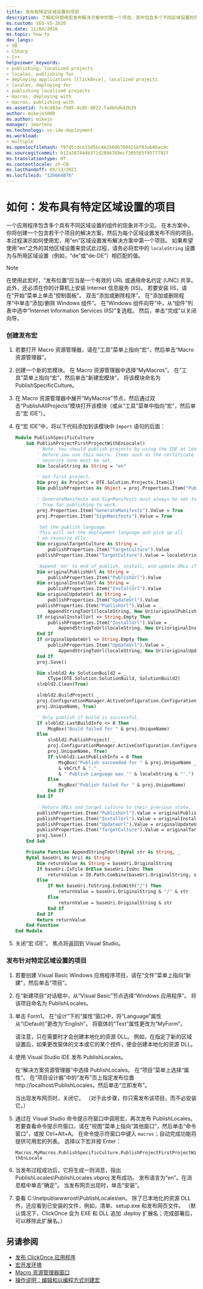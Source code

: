 ```yaml
---
title: 发布有特定区域设置的项目
description: 了解如何使用宏发布解决方案中的第一个项目，其中包含多个不同区域设置的项目。
ms.custom: SEO-VS-2020
ms.date: 11/04/2016
ms.topic: how-to
dev_langs:
- VB
- CSharp
- C++
helpviewer_keywords:
- publishing, localized projects
- locales, publishing for
- deploying applications [ClickOnce], localized projects
- locales, deploying for
- publishing localized projects
- macros, deploying with
- macros, publishing with
ms.assetid: 7c4cd83a-f985-4c85-9022-fadb5dbd2b39
author: mikejo5000
ms.author: mikejo
manager: jmartens
ms.technology: vs-ide-deployment
ms.workload:
- multiple
ms.openlocfilehash: f97d5cdce15d5bc46256db709421bf83ab48ac9c
ms.sourcegitcommit: b12a38744db371d2894769ecf305585f9577792f
ms.translationtype: HT
ms.contentlocale: zh-CN
ms.lasthandoff: 09/13/2021
ms.locfileid: "126664876"
---
```

# <a name="how-to-publish-a-project-that-has-a-specific-locale"></a>如何：发布具有特定区域设置的项目
一个应用程序包含多个具有不同区域设置的组件的现象并不少见。 在本方案中，你将创建一个包含若干个项目的解决方案，然后为每个区域设置发布不同的项目。 本过程演示如何使用宏，用“en”区域设置发布解决方案中第一个项目。 如果希望使用“en”之外的其他区域设置来尝试此过程，请务必将宏中的 `localeString` 设置为与所用区域设置（例如，“de”或“de-DE”）相匹配的值。

> [!NOTE]
> 在使用此宏时，“发布位置”应当是一个有效的 URL 或通用命名约定 (UNC) 共享。 此外，还必须在你的计算机上安装 Internet 信息服务 (IIS)。 若要安装 IIS，请在“开始”菜单上单击“控制面板”。 双击“添加或删除程序”。 在“添加或删除程序”中单击“添加/删除 Windows 组件”。 在“Windows 组件向导”中，从“组件”列表中选中“Internet Information Services (IIS)”复选框。 然后，单击“完成”以关闭向导。

### <a name="to-create-the-publishing-macro"></a>创建发布宏

1. 若要打开 Macro 资源管理器，请在“工具”菜单上指向“宏”，然后单击“Macro 资源管理器”。

2. 创建一个新的宏模块。 在 Macro 资源管理器中选择“MyMacros”。 在“工具”菜单上指向“宏”，然后单击“新建宏模块”。 将该模块命名为 PublishSpecificCulture。

3. 在 Macro 资源管理器中展开“MyMacros”节点，然后通过双击“PublishAllProjects”模块打开该模块（或从“工具”菜单中指向“宏”，然后单击“宏 IDE”）。

4. 在“宏 IDE”中，将以下代码添加到该模块中 `Import` 语句的后面：

    ```vb
    Module PublishSpecificCulture
        Sub PublishProjectFirstProjectWithEnLocale()
            ' Note: You should publish projects by using the IDE at least once
            ' before you use this macro. Items such as the certificate and the
            ' security zone must be set.
            Dim localeString As String = "en"

            ' Get first project.
            Dim proj As Project = DTE.Solution.Projects.Item(1)
            Dim publishProperties As Object = proj.Properties.Item("Publish").Value

            ' GenerateManifests and SignManifests must always be set to
            ' True for publishing to work.
            proj.Properties.Item("GenerateManifests").Value = True
            proj.Properties.Item("SignManifests").Value = True

            'Set the publish language.
            'This will set the deployment language and pick up all
            ' en resource dlls:
            Dim originalTargetCulture As String = _
                publishProperties.Item("TargetCulture").Value
            publishProperties.Item("TargetCulture").Value = localeString

            'Append 'en' to end of publish, install, and update URLs if needed:
            Dim originalPublishUrl As String = _
                publishProperties.Item("PublishUrl").Value
            Dim originalInstallUrl As String = _
                publishProperties.Item("InstallUrl").Value
            Dim originalUpdateUrl As String = _
                publishProperties.Item("UpdateUrl").Value
            publishProperties.Item("PublishUrl").Value = _
                AppendStringToUrl(localeString, New Uri(originalPublishUrl))
            If originalInstallUrl <> String.Empty Then
                publishProperties.Item("InstallUrl").Value = _
                    AppendStringToUrl(localeString, New Uri(originalInstallUrl))
            End If
            If originalUpdateUrl <> String.Empty Then
                publishProperties.Item("UpdateUrl").Value = _
                    AppendStringToUrl(localeString, New Uri(originalUpdateUrl))
            End If
            proj.Save()

            Dim slnbld2 As SolutionBuild2 = _
                CType(DTE.Solution.SolutionBuild, SolutionBuild2)
            slnbld2.Clean(True)

            slnbld2.BuildProject( _
            proj.ConfigurationManager.ActiveConfiguration.ConfigurationName, _
            proj.UniqueName, True)

            ' Only publish if build is successful.
            If slnbld2.LastBuildInfo <> 0 Then
                MsgBox("Build failed for " & proj.UniqueName)
            Else
                slnbld2.PublishProject( _
                proj.ConfigurationManager.ActiveConfiguration.ConfigurationName, _
                proj.UniqueName, True)
                If slnbld2.LastPublishInfo = 0 Then
                    MsgBox("Publish succeeded for " & proj.UniqueName _
                    & vbCrLf & "." _
                    & " Publish Language was '" & localeString & "'.")
                Else
                    MsgBox("Publish failed for " & proj.UniqueName)
                End If
            End If

            ' Return URLs and target culture to their previous state.
            publishProperties.Item("PublishUrl").Value = originalPublishUrl
            publishProperties.Item("InstallUrl").Value = originalInstallUrl
            publishProperties.Item("UpdateUrl").Value = originalUpdateUrl
            publishProperties.Item("TargetCulture").Value = originalTargetCulture
            proj.Save()
        End Sub

        Private Function AppendStringToUrl(ByVal str As String, _
        ByVal baseUri As Uri) As String
            Dim returnValue As String = baseUri.OriginalString
            If baseUri.IsFile OrElse baseUri.IsUnc Then
                returnValue = IO.Path.Combine(baseUri.OriginalString, str)
            Else
                If Not baseUri.ToString.EndsWith("/") Then
                    returnValue = baseUri.OriginalString & "/" & str
                Else
                    returnValue = baseUri.OriginalString & str
                End If
            End If
            Return returnValue
        End Function
    End Module
    ```

5. 关闭“宏 IDE”。 焦点将返回到 Visual Studio。

### <a name="to-publish-a-project-for-a-specific-locale"></a>发布针对特定区域设置的项目

1. 若要创建 Visual Basic Windows 应用程序项目，请在“文件”菜单上指向“新建”，然后单击“项目”。

2. 在“新建项目”对话框中，从“Visual Basic”节点选择“Windows 应用程序”。 将该项目命名为 PublishLocales。

3. 单击 Form1。 在“设计”下的“属性”窗口中，将“Language”属性从“(Default)”更改为“English”。 将窗体的“Text”属性更改为“MyForm”。

     请注意，只在需要时才会创建本地化的资源 DLL。 例如，在指定了新的区域设置后，如果更改窗体的文本或它的某个控件，便会创建本地化的资源 DLL。

4. 使用 Visual Studio IDE 发布 PublishLocales。

     在“解决方案资源管理器”中选择 PublishLocales。 在“项目”菜单上选择“属性”。 在“项目设计器”中的“发布”页上指定发布位置 http://localhost/PublishLocales，然后单击“立即发布”。

     当出现发布网页时，关闭它。 （对于此步骤，你只需发布该项目，而不必安装它。）

5. 通过在 Visual Studio 命令提示符窗口中调用宏，再次发布 PublishLocales。 若要查看命令提示符窗口，请在“视图”菜单上指向“其他窗口”，然后单击“命令窗口”，或按 Ctrl+Alt+A。 在命令提示符窗口中键入 `macros`；自动完成功能将提供可用宏的列表。 选择以下宏并按 Enter：

     `Macros.MyMacros.PublishSpecificCulture.PublishProjectFirstProjectWithEnLocale`

6. 当发布过程成功后，它将生成一则消息，指出 PublishLocales\PublishLocales.vbproj 发布成功。 发布语言为“en”。在消息框中单击“确定”。 当发布网页出现时，单击“安装”。

7. 查看 C:\Inetpub\wwwroot\PublishLocales\en。 除了已本地化的资源 DLL 外，还应看到已安装的文件，例如，清单、setup.exe 和发布网页文件。 （默认情况下，ClickOnce 会为 EXE 和 DLL 追加 .deploy 扩展名；完成部署后，可以移除此扩展名。）

## <a name="see-also"></a>另请参阅
- [发布 ClickOnce 应用程序](../deployment/publishing-clickonce-applications.md)
- [宏开发环境](/previous-versions/visualstudio/visual-studio-2010/fb30sxt3(v=vs.100))
- [Macro 资源管理器窗口](/previous-versions/visualstudio/visual-studio-2010/wwkx67sw(v=vs.100))
- [操作说明：编辑和以编程方式创建宏](/previous-versions/visualstudio/visual-studio-2010/k91y6132(v=vs.100))